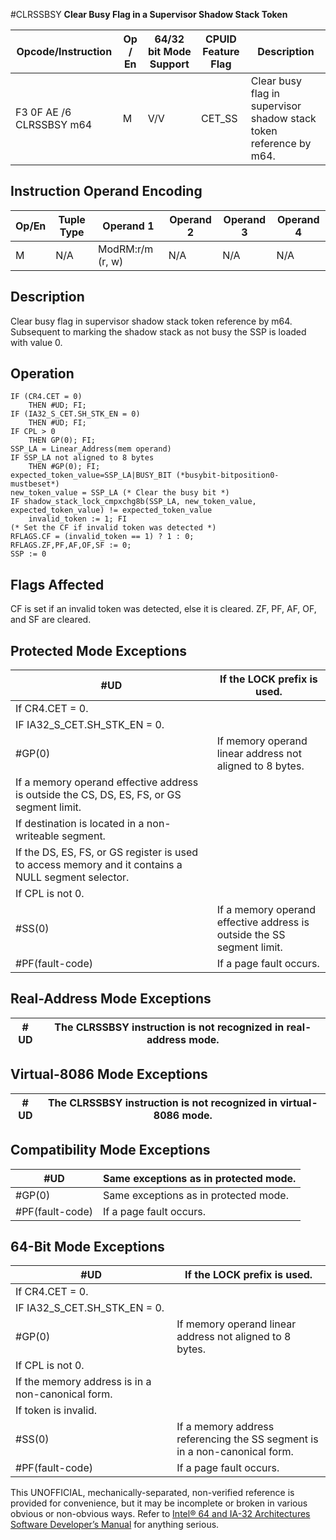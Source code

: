 #CLRSSBSY
**Clear Busy Flag in a Supervisor Shadow Stack Token**

| Opcode/Instruction       | Op / En | 64/32 bit Mode Support | CPUID Feature Flag | Description                                                        |
| ------------------------ | ------- | ---------------------- | ------------------ | ------------------------------------------------------------------ |
| F3 0F AE /6 CLRSSBSY m64 | M       | V/V                    | CET_SS             | Clear busy flag in supervisor shadow stack token reference by m64. |

## Instruction Operand Encoding

| Op/En | Tuple Type | Operand 1        | Operand 2 | Operand 3 | Operand 4 |
| ----- | ---------- | ---------------- | --------- | --------- | --------- |
| M     | N/A        | ModRM:r/m (r, w) | N/A       | N/A       | N/A       |

## Description

Clear busy flag in supervisor shadow stack token reference by m64. Subsequent to marking the shadow stack as not busy the SSP is loaded with value 0.

## Operation

```
IF (CR4.CET = 0)
    THEN #​​​UD; FI;
IF (IA32_S_CET.SH_STK_EN = 0)
    THEN #​​​UD; FI;
IF CPL > 0
    THEN GP(0); FI;
SSP_LA = Linear_Address(mem operand)
IF SSP_LA not aligned to 8 bytes
    THEN #​​​​GP(0); FI;
expected_token_value=SSP_LA|BUSY_BIT (*busybit-bitposition0-mustbeset*)
new_token_value = SSP_LA (* Clear the busy bit *)
IF shadow_stack_lock_cmpxchg8b(SSP_LA, new_token_value, expected_token_value) != expected_token_value
    invalid_token := 1; FI
(* Set the CF if invalid token was detected *)
RFLAGS.CF = (invalid_token == 1) ? 1 : 0;
RFLAGS.ZF,PF,AF,OF,SF := 0;
SSP := 0

```

## Flags Affected

CF is set if an invalid token was detected, else it is cleared. ZF, PF, AF, OF, and SF are cleared.

## Protected Mode Exceptions

| #​​​UD                                                                                              | If the LOCK prefix is used.                                            |
| --------------------------------------------------------------------------------------------------- | ---------------------------------------------------------------------- |
| If CR4.CET = 0.                                                                                     |
| IF IA32_S_CET.SH_STK_EN = 0.                                                                        |
| \#​​​​GP(0)                                                                                         | If memory operand linear address not aligned to 8 bytes.               |
| If a memory operand effective address is outside the CS, DS, ES, FS, or GS segment limit.           |
| If destination is located in a non-writeable segment.                                               |
| If the DS, ES, FS, or GS register is used to access memory and it contains a NULL segment selector. |
| If CPL is not 0.                                                                                    |
| \#​​​​​SS(0)                                                                                        | If a memory operand effective address is outside the SS segment limit. |
| \#​PF(fault-code)                                                                                   | If a page fault occurs.                                                |

## Real-Address Mode Exceptions

| #​​​UD | The CLRSSBSY instruction is not recognized in real-address mode. |
| ------ | ---------------------------------------------------------------- |

## Virtual-8086 Mode Exceptions

| #​​​UD | The CLRSSBSY instruction is not recognized in virtual-8086 mode. |
| ------ | ---------------------------------------------------------------- |

## Compatibility Mode Exceptions

| #​​​UD            | Same exceptions as in protected mode. |
| ----------------- | ------------------------------------- |
| \#​​​​GP(0)       | Same exceptions as in protected mode. |
| \#​PF(fault-code) | If a page fault occurs.               |

## 64-Bit Mode Exceptions

| #​​​UD                                            | If the LOCK prefix is used.                                                |
| ------------------------------------------------- | -------------------------------------------------------------------------- |
| If CR4.CET = 0.                                   |
| IF IA32_S_CET.SH_STK_EN = 0.                      |
| \#​​​​GP(0)                                       | If memory operand linear address not aligned to 8 bytes.                   |
| If CPL is not 0.                                  |
| If the memory address is in a non-canonical form. |
| If token is invalid.                              |
| \#​​​​​SS(0)                                      | If a memory address referencing the SS segment is in a non-canonical form. |
| \#​PF(fault-code)                                 | If a page fault occurs.                                                    |

This UNOFFICIAL, mechanically-separated, non-verified reference is provided for convenience, but it may be
incomplete or broken in various obvious or non-obvious
ways. Refer to [Intel® 64 and IA-32 Architectures Software Developer’s Manual](https://software.intel.com/en-us/download/intel-64-and-ia-32-architectures-sdm-combined-volumes-1-2a-2b-2c-2d-3a-3b-3c-3d-and-4) for anything serious.
